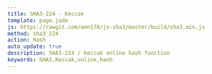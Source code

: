 ```yaml
---
title: SHA3-224 - Keccak
template: page.jade
js: https://rawgit.com/emn178/js-sha3/master/build/sha3.min.js
method: sha3_224
action: Hash
auto_update: true
description: SHA3-224 / Keccak online hash function
keywords: SHA3,Keccak,online,hash
---
```


